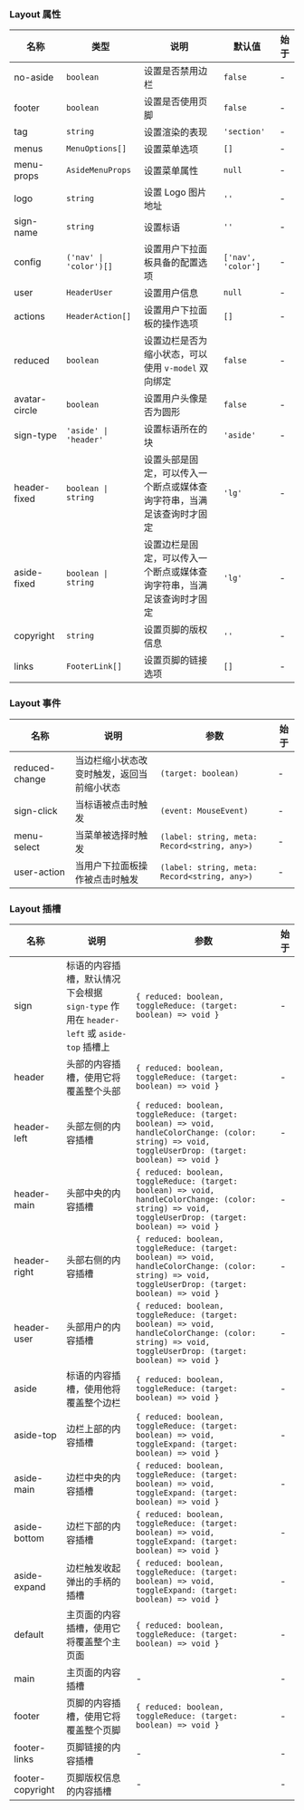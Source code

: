 ### Layout 属性

| 名称          | 类型                   | 说明                                                                   | 默认值             | 始于 |
| ------------- | ---------------------- | ---------------------------------------------------------------------- | ------------------ | ---- |
| no-aside      | `boolean`              | 设置是否禁用边栏                                                       | `false`            | -    |
| footer        | `boolean`              | 设置是否使用页脚                                                       | `false`            | -    |
| tag           | `string`               | 设置渲染的表现                                                         | `'section'`        | -    |
| menus         | `MenuOptions[]`        | 设置菜单选项                                                           | `[]`               | -    |
| menu-props    | `AsideMenuProps`       | 设置菜单属性                                                           | `null`             | -    |
| logo          | `string`               | 设置 Logo 图片地址                                                     | `''`               | -    |
| sign-name     | `string`               | 设置标语                                                               | `''`               | -    |
| config        | `('nav' \| 'color')[]` | 设置用户下拉面板具备的配置选项                                         | `['nav', 'color']` | -    |
| user          | `HeaderUser`           | 设置用户信息                                                           | `null`             | -    |
| actions       | `HeaderAction[]`       | 设置用户下拉面板的操作选项                                             | `[]`               | -    |
| reduced       | `boolean`              | 设置边栏是否为缩小状态，可以使用 `v-model` 双向绑定                    | `false`            | -    |
| avatar-circle | `boolean`              | 设置用户头像是否为圆形                                                 | `false`            | -    |
| sign-type     | `'aside' \| 'header'`  | 设置标语所在的块                                                       | `'aside'`          | -    |
| header-fixed  | `boolean \| string`    | 设置头部是固定，可以传入一个断点或媒体查询字符串，当满足该查询时才固定 | `'lg'`             | -    |
| aside-fixed   | `boolean \| string`    | 设置边栏是固定，可以传入一个断点或媒体查询字符串，当满足该查询时才固定 | `'lg'`             | -    |
| copyright     | `string`               | 设置页脚的版权信息                                                     | `''`               | -    |
| links         | `FooterLink[]`         | 设置页脚的链接选项                                                     | `[]`               | -    |

### Layout 事件

| 名称           | 说明                                       | 参数                                         | 始于 |
| -------------- | ------------------------------------------ | -------------------------------------------- | ---- |
| reduced-change | 当边栏缩小状态改变时触发，返回当前缩小状态 | `(target: boolean)`                          | -    |
| sign-click     | 当标语被点击时触发                         | `(event: MouseEvent)`                        | -    |
| menu-select    | 当菜单被选择时触发                         | `(label: string, meta: Record<string, any>)` | -    |
| user-action    | 当用户下拉面板操作被点击时触发             | `(label: string, meta: Record<string, any>)` | -    |

### Layout 插槽

| 名称             | 说明                                                                                    | 参数                                                                                                                                                   | 始于 |
| ---------------- | --------------------------------------------------------------------------------------- | ------------------------------------------------------------------------------------------------------------------------------------------------------ | ---- |
| sign             | 标语的内容插槽，默认情况下会根据 `sign-type` 作用在 `header-left` 或 `aside-top` 插槽上 | `{ reduced: boolean, toggleReduce: (target: boolean) => void }`                                                                                        | -    |
| header           | 头部的内容插槽，使用它将覆盖整个头部                                                    | `{ reduced: boolean, toggleReduce: (target: boolean) => void }`                                                                                        | -    |
| header-left      | 头部左侧的内容插槽                                                                      | `{ reduced: boolean, toggleReduce: (target: boolean) => void, handleColorChange: (color: string) => void, toggleUserDrop: (target: boolean) => void }` | -    |
| header-main      | 头部中央的内容插槽                                                                      | `{ reduced: boolean, toggleReduce: (target: boolean) => void, handleColorChange: (color: string) => void, toggleUserDrop: (target: boolean) => void }` | -    |
| header-right     | 头部右侧的内容插槽                                                                      | `{ reduced: boolean, toggleReduce: (target: boolean) => void, handleColorChange: (color: string) => void, toggleUserDrop: (target: boolean) => void }` | -    |
| header-user      | 头部用户的内容插槽                                                                      | `{ reduced: boolean, toggleReduce: (target: boolean) => void, handleColorChange: (color: string) => void, toggleUserDrop: (target: boolean) => void }` | -    |
| aside            | 标语的内容插槽，使用他将覆盖整个边栏                                                    | `{ reduced: boolean, toggleReduce: (target: boolean) => void }`                                                                                        | -    |
| aside-top        | 边栏上部的内容插槽                                                                      | `{ reduced: boolean, toggleReduce: (target: boolean) => void, toggleExpand: (target: boolean) => void }`                                               | -    |
| aside-main       | 边栏中央的内容插槽                                                                      | `{ reduced: boolean, toggleReduce: (target: boolean) => void, toggleExpand: (target: boolean) => void }`                                               | -    |
| aside-bottom     | 边栏下部的内容插槽                                                                      | `{ reduced: boolean, toggleReduce: (target: boolean) => void, toggleExpand: (target: boolean) => void }`                                               | -    |
| aside-expand     | 边栏触发收起弹出的手柄的插槽                                                            | `{ reduced: boolean, toggleReduce: (target: boolean) => void, toggleExpand: (target: boolean) => void }`                                               | -    |
| default          | 主页面的内容插槽，使用它将覆盖整个主页面                                                | `{ reduced: boolean, toggleReduce: (target: boolean) => void }`                                                                                        | -    |
| main             | 主页面的内容插槽                                                                        | -                                                                                                                                                      | -    |
| footer           | 页脚的内容插槽，使用它将覆盖整个页脚                                                    | `{ reduced: boolean, toggleReduce: (target: boolean) => void }`                                                                                        | -    |
| footer-links     | 页脚链接的内容插槽                                                                      | -                                                                                                                                                      | -    |
| footer-copyright | 页脚版权信息的内容插槽                                                                  | -                                                                                                                                                      | -    |
